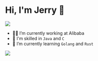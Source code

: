 # Hi, I'm Jerry 👋

<!--![Total Visitors](https://visitor-badge.glitch.me/badge?page_id=LeeReindeer.LeeReindeer)-->

<!--
**LeeReindeer/LeeReindeer** is a ✨ _special_ ✨ repository because its `README.md` (this file) appears on your GitHub profile.

Here are some ideas to get you started:
-->
![](https://komarev.com/ghpvc/?username=LeeReindeer&style=for-the-badge)

- 👨‍💻 I’m currently working at Alibaba
- 🤔 I'm skilled in `Java` and `C`
- 🌱 I’m currently learning `Golang` and `Rust`
<!-- - 👯 I’m looking to collaborate on ... -->
<!-- - 🤔 I’m looking for help with ... -->
<!-- - 💬 Ask me about ... -->
<!-- - 📫 How to reach me: ... -->
<!-- - 😄 Pronouns: ... -->
<!-- - ⚡ Fun fact: ... -->

<!-- <img align="center" src="https://github-readme-stats.vercel.app/api?username=LeeReindeer" /> -->

<!-- <img align="center" src="https://github-readme-stats.vercel.app/api/top-langs/?username=LeeReindeer&layout=compact&hide=javascript,html,css" /> -->

<picture>
  <source
    srcset="https://github-readme-stats.vercel.app/api/top-langs/?username=LeeReindeer&layout=compact&theme=dark&hide=javascript%2Chtml%2Ccss"
    media="(prefers-color-scheme: dark)"
  />
  <source
    srcset="https://github-readme-stats.vercel.app/api/top-langs/?username=LeeReindeer&layout=compact&hide=javascript%2Chtml%2Ccss"
    media="(prefers-color-scheme: light), (prefers-color-scheme: no-preference)"
  />
  <img src="https://github-readme-stats.vercel.app/api/top-langs/?username=LeeReindeer&layout=compact&hide=javascript%2Chtml%2Ccss" />
</picture>

